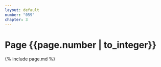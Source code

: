 ```yaml
---
layout: default
number: "059"
chapter: 3
---
```


# Page {{page.number | to_integer}}
{% include page.md %}
